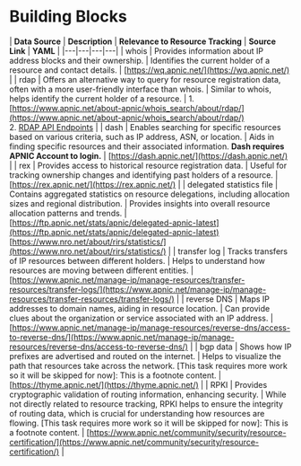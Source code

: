 # Building Blocks

| **Data Source** | **Description** | **Relevance to Resource Tracking** | **Source Link** | **YAML** |
|---|---|---|---|
| whois | Provides information about IP address blocks and their ownership. | Identifies the current holder of a resource and contact details. | [https://wq.apnic.net/](https://wq.apnic.net/) |
| rdap | Offers an alternative way to query for resource registration data, often with a more user-friendly interface than whois. | Similar to whois, helps identify the current holder of a resource. | 1. [https://www.apnic.net/about-apnic/whois_search/about/rdap/](https://www.apnic.net/about-apnic/whois_search/about/rdap/) <br>2. [RDAP API Endpoints](https://github.com/datalin/RIRINSE-APNIC57/blob/main/Building%20Blocks/RDAP.md) |
| dash | Enables searching for specific resources based on various criteria, such as IP address, ASN, or location. | Aids in finding specific resources and their associated information. **Dash requires APNIC Account to login.** | [https://dash.apnic.net/](https://dash.apnic.net/) | 
| rex | Provides access to historical resource registration data. | Useful for tracking ownership changes and identifying past holders of a resource. | [https://rex.apnic.net/](https://rex.apnic.net/) |
| delegated statistics file | Contains aggregated statistics on resource delegations, including allocation sizes and regional distribution. | Provides insights into overall resource allocation patterns and trends. | [https://ftp.apnic.net/stats/apnic/delegated-apnic-latest](https://ftp.apnic.net/stats/apnic/delegated-apnic-latest) <br> [https://www.nro.net/about/rirs/statistics/](https://www.nro.net/about/rirs/statistics/) | 
| transfer log | Tracks transfers of IP resources between different holders. | Helps to understand how resources are moving between different entities. | [https://www.apnic.net/manage-ip/manage-resources/transfer-resources/transfer-logs/](https://www.apnic.net/manage-ip/manage-resources/transfer-resources/transfer-logs/) |
| reverse DNS | Maps IP addresses to domain names, aiding in resource location. | Can provide clues about the organization or service associated with an IP address. | [https://www.apnic.net/manage-ip/manage-resources/reverse-dns/access-to-reverse-dns/](https://www.apnic.net/manage-ip/manage-resources/reverse-dns/access-to-reverse-dns/) |
| bgp data | Shows how IP prefixes are advertised and routed on the internet. | Helps to visualize the path that resources take across the network. [This task requires more work so it will be skipped for now]: This is a footnote content. | [https://thyme.apnic.net/](https://thyme.apnic.net/) |
| RPKI | Provides cryptographic validation of routing information, enhancing security. | While not directly related to resource tracking, RPKI helps to ensure the integrity of routing data, which is crucial for understanding how resources are flowing. [This task requires more work so it will be skipped for now]: This is a footnote content. | [https://www.apnic.net/community/security/resource-certification/](https://www.apnic.net/community/security/resource-certification/) | 
